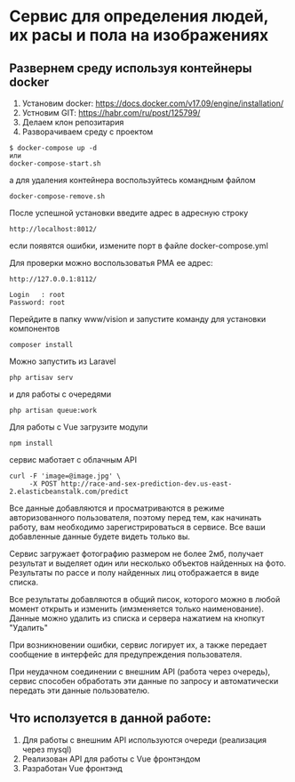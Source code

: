 # Сервис для определения людей, их расы и пола на изображениях


## Развернем среду используя контейнеры docker
1. Установим docker: https://docs.docker.com/v17.09/engine/installation/
2. Устновим GIT: https://habr.com/ru/post/125799/
3. Делаем клон репозитария 
4. Разворачиваем среду с проектом

```
$ docker-compose up -d
или
docker-compose-start.sh
```
а для удаления контейнера воспользуйтесь командным файлом 
```
docker-compose-remove.sh
```

После успешной установки введите адрес  в адресную строку
```
http://localhost:8012/
```
если появятся ошибки, измените порт в файле docker-compose.yml

Для проверки можно воспользоватья PMA ее адрес:
```
http://127.0.0.1:8112/

Login   : root
Password: root
```
Перейдите в папку www/vision и запустите команду для установки компонентов
```
composer install
```
Можно запустить из Laravel
```
php artisav serv
```

и для работы с очередями

```
php artisan queue:work
```

Для работы с Vue загрузите модули
```
npm install
```


сервис маботает с облачным API
```
curl -F 'image=@image.jpg' \
     -X POST http://race-and-sex-prediction-dev.us-east-2.elasticbeanstalk.com/predict
```

Все данные добавляются и просматриваются в режиме авторизованного пользователя, поэтому перед тем, как начинать работу, 
вам необходимо зарегистрироваться в сервисе. Все ваши добавленные данные будете видеть только вы.

Сервис загружает фотографию размером не более 2мб, получает результат и выделяет один или несколько объектов найденных на фото.
Результаты по рассе и полу найденных лиц отображается в виде списка.

Все результаты добавляются в общий писок, которого можно в любой момент открыть и изменить (имзменяется только наименование).
Данные можно удалить из списка и сервера нажатием на кнопкут "Удалить"

При возникновении ошибки, сервис логирует их, а также передает сообщение в интерфейс для предупреждения пользователя.

При неудачном соединении с внешним API (работа через очередь), сервис способен обработать эти данные по запросу и автоматически 
передать эти данные пользователю.

## Что исползуется в данной работе:
1. Для работы с внешним API используются очереди (реализация через mysql)
2. Реализован API для работы с Vue фронтэндом
3. Разработан Vue фронтэнд
